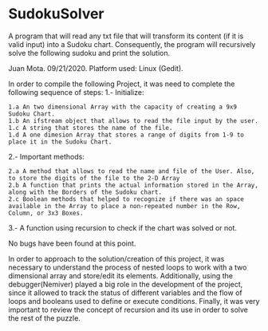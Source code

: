 # SudokuSolver
A program that will read any txt file that will transform its content (if it is valid input) into a Sudoku chart. Consequently, the program will recursively solve the following sudoku and print the solution. 

Juan Mota.
09/21/2020.
Platform used: Linux (Gedit).

In order to compile the following Project, it was need to complete the following sequence of steps:
1.- Initialize:

	1.a An two dimensional Array with the capacity of creating a 9x9 Sudoku Chart.
	1.b An ifstream object that allows to read the file input by the user.
	1.c A string that stores the name of the file.
	1.d A one dimesion Array that stores a range of digits from 1-9 to place it in the Sudoku Chart.
	
2.- Important methods:

	2.a A method that allows to read the name and file of the User. Also, to store the digits of the file to the 2-D Array
	2.b A function that prints the actual information stored in the Array, along with the Borders of the Sudoku chart.
	2.c Boolean methods that helped to recognize if there was an space available in the Array to place a non-repeated number in the Row, Column, or 3x3 Boxes.
	
3.- A function using recursion to check if the chart was solved or not.

No bugs have been found at this point.

In order to approach to the solution/creation of this project, it was necessary to understand the process of nested loops to work with a two dimensional array and store/edit its elements.
Additionally, using the debugger(Nemiver) played a big role in the development of the project, since it allowed to track the status of different variables and the flow of loops and booleans
used to define or execute conditions. Finally, it was very important to review the concept of recursion and its use in order to solve the rest of the puzzle.

